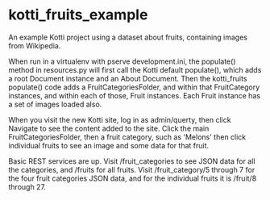 kotti_fruits_example
====================

An example Kotti project using a dataset about fruits, containing images from
Wikipedia.

When run in a virtualenv with pserve development.ini, the populate() method in
resources.py will first call the Kotti default populate(), which adds a root
Document instance and an About Document. Then the kotti_fruits populate() code
adds a FruitCategoriesFolder, and within that FruitCategory instances, and
within each of those, Fruit instances. Each Fruit instance has a set of images
loaded also.

When you visit the new Kotti site, log in as admin/querty, then click Navigate
to see the content added to the site. Click the main FruitCategoriesFolder,
then a fruit category, such as 'Melons' then click individual fruits to see
an image and some data for that fruit.

Basic REST services are up. Visit /fruit_categories to see JSON data for all
the categories, and /fruits for all fruits. Visit /fruit_category/5 through
7 for the four fruit categories JSON data, and for the individual fruits it is
/fruit/8 through 27.

